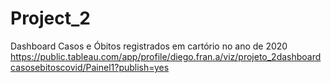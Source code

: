 # Project_2
Dashboard Casos e Óbitos registrados em cartório no ano de 2020 
https://public.tableau.com/app/profile/diego.fran.a/viz/projeto_2dashboardcasosebitoscovid/Painel1?publish=yes

